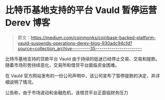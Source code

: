 # 比特币基地支持的平台 Vauld 暂停运营 Derev 博客

> 原文：<https://medium.com/coinmonks/coinbase-backed-platform-vauld-suspends-operations-derev-blog-930adc94cfd?source=collection_archive---------35----------------------->

比特币基地支持的贷款平台 Vauld 由于持续的低迷已经停止交易、交易和提款。随着市场形势持续恶化，交易所和借贷平台面临资金困难。

在 Vauld 官方网站发布的一份公司声明中，该公司宣布了暂停提款的决定，并详细说明了情况。

公告称，由于市场波动和金融危机，该借贷平台正面临财务压力
